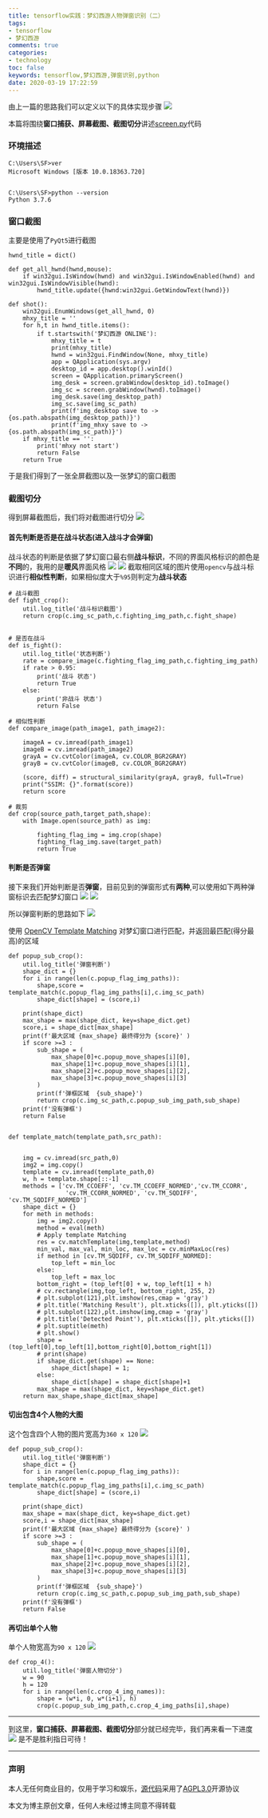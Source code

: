 ```yaml
---
title: tensorflow实践：梦幻西游人物弹窗识别（二）
tags: 
- tensorflow
- 梦幻西游
comments: true
categories: 
- technology
toc: false
keywords: tensorflow,梦幻西游,弹窗识别,python
date: 2020-03-19 17:22:59
---
```


由上一篇的思路我们可以定义以下的具体实现步骤
![](http://images.di1shuai.com/FkMKDBPbKXGq3ubgfeTzt2Vtcp-N)

本篇将围绕**窗口捕获、屏幕截图、截图切分**讲述[screen.py](https://github.com/BestBurning/mhxy/blob/master/screen.py)代码

### 环境描述
```
C:\Users\SF>ver
Microsoft Windows [版本 10.0.18363.720]


C:\Users\SF>python --version
Python 3.7.6
```

### 窗口截图

主要是使用了`PyQt5`进行截图

```
hwnd_title = dict()

def get_all_hwnd(hwnd,mouse):
    if win32gui.IsWindow(hwnd) and win32gui.IsWindowEnabled(hwnd) and win32gui.IsWindowVisible(hwnd):
        hwnd_title.update({hwnd:win32gui.GetWindowText(hwnd)})

def shot():
    win32gui.EnumWindows(get_all_hwnd, 0)
    mhxy_title = ''
    for h,t in hwnd_title.items():
        if t.startswith('梦幻西游 ONLINE'):
            mhxy_title = t
            print(mhxy_title)
            hwnd = win32gui.FindWindow(None, mhxy_title)
            app = QApplication(sys.argv)
            desktop_id = app.desktop().winId()
            screen = QApplication.primaryScreen()
            img_desk = screen.grabWindow(desktop_id).toImage()
            img_sc = screen.grabWindow(hwnd).toImage()
            img_desk.save(img_desktop_path)
            img_sc.save(img_sc_path)
            print(f'img_desktop save to -> {os.path.abspath(img_desktop_path)}')
            print(f'img_mhxy save to -> {os.path.abspath(img_sc_path)}')
    if mhxy_title == '':
        print('mhxy not start')
        return False
    return True
```
于是我们得到了一张全屏截图以及一张梦幻的窗口截图

### 截图切分

得到屏幕截图后，我们将对截图进行切分
![](http://images.di1shuai.com/FuRjXMN4Cgpm9rGJe-patSpt18d6)

#### 首先判断是否是在战斗状态(进入战斗才会弹窗)

战斗状态的判断是依据了梦幻窗口最右侧**战斗标识**，不同的界面风格标识的颜色是**不同**的，我用的是**暖风**界面风格
![](http://images.di1shuai.com/Fg8Btk_CGNzOxFuoZ25BCgI4Nrbg)
![](http://images.di1shuai.com/FpwXJGD-ZAVQWmpJQCXpC55eU8t6)
截取相同区域的图片使用`opencv`与战斗标识进行**相似性判断**，如果相似度大于`%95`则判定为**战斗状态**

```
# 战斗截图
def fight_crop():
    util.log_title('战斗标识截图')
    return crop(c.img_sc_path,c.fighting_img_path,c.fight_shape)


# 是否在战斗
def is_fight():
    util.log_title('状态判断')
    rate = compare_image(c.fighting_flag_img_path,c.fighting_img_path)
    if rate > 0.95:
        print('战斗 状态')
        return True
    else:
        print('非战斗 状态')
        return False

# 相似性判断
def compare_image(path_image1, path_image2):

    imageA = cv.imread(path_image1)
    imageB = cv.imread(path_image2)
    grayA = cv.cvtColor(imageA, cv.COLOR_BGR2GRAY)
    grayB = cv.cvtColor(imageB, cv.COLOR_BGR2GRAY)

    (score, diff) = structural_similarity(grayA, grayB, full=True)
    print("SSIM: {}".format(score))
    return score

# 裁剪
def crop(source_path,target_path,shape):
    with Image.open(source_path) as img:

        fighting_flag_img = img.crop(shape)
        fighting_flag_img.save(target_path)
        return True    
```

#### 判断是否弹窗

接下来我们开始判断是否**弹窗**，目前见到的弹窗形式有**两种**,可以使用如下两种弹窗标识去匹配梦幻窗口
![](http://images.di1shuai.com/FsDnEA61Ur_uV62uxbL4gQYtpeBs)
![](http://images.di1shuai.com/FoD8Po6Zuh31WkOSZ9_QEl-52S8P)

所以弹窗判断的思路如下
![](http://images.di1shuai.com/Fh4cAxJOIYd09wqsTIWPV9-q4MKv)


使用 [OpenCV Template Matching](https://docs.opencv.org/4.2.0/d4/dc6/tutorial_py_template_matching.html) 对梦幻窗口进行匹配，并返回最匹配(得分最高)的区域
```
def popup_sub_crop():
    util.log_title('弹窗判断')
    shape_dict = {} 
    for i in range(len(c.popup_flag_img_paths)):
        shape,score = template_match(c.popup_flag_img_paths[i],c.img_sc_path)
        shape_dict[shape] = (score,i)
    
    print(shape_dict)
    max_shape = max(shape_dict, key=shape_dict.get)
    score,i = shape_dict[max_shape]
    print(f'最大区域 {max_shape} 最终得分为 {score}' )
    if score >=3 :
        sub_shape = (
            max_shape[0]+c.popup_move_shapes[i][0],
            max_shape[1]+c.popup_move_shapes[i][1],
            max_shape[2]+c.popup_move_shapes[i][2],
            max_shape[3]+c.popup_move_shapes[i][3]
        )
        print(f'弹框区域  {sub_shape}')
        return crop(c.img_sc_path,c.popup_sub_img_path,sub_shape)
    print(f'没有弹框')
    return False


def template_match(template_path,src_path):

    
    img = cv.imread(src_path,0)
    img2 = img.copy()
    template = cv.imread(template_path,0)
    w, h = template.shape[::-1]
    methods = ['cv.TM_CCOEFF', 'cv.TM_CCOEFF_NORMED','cv.TM_CCORR',
                'cv.TM_CCORR_NORMED', 'cv.TM_SQDIFF', 'cv.TM_SQDIFF_NORMED']
    shape_dict = {}
    for meth in methods:
        img = img2.copy()
        method = eval(meth)
        # Apply template Matching
        res = cv.matchTemplate(img,template,method)
        min_val, max_val, min_loc, max_loc = cv.minMaxLoc(res)
        if method in [cv.TM_SQDIFF, cv.TM_SQDIFF_NORMED]:
            top_left = min_loc
        else:
            top_left = max_loc
        bottom_right = (top_left[0] + w, top_left[1] + h)  
        # cv.rectangle(img,top_left, bottom_right, 255, 2)
        # plt.subplot(121),plt.imshow(res,cmap = 'gray')
        # plt.title('Matching Result'), plt.xticks([]), plt.yticks([])
        # plt.subplot(122),plt.imshow(img,cmap = 'gray')
        # plt.title('Detected Point'), plt.xticks([]), plt.yticks([])
        # plt.suptitle(meth)
        # plt.show()
        shape = (top_left[0],top_left[1],bottom_right[0],bottom_right[1])
        # print(shape)
        if shape_dict.get(shape) == None:
            shape_dict[shape] = 1;
        else:
            shape_dict[shape] = shape_dict[shape]+1        
        max_shape = max(shape_dict, key=shape_dict.get)
    return max_shape,shape_dict[max_shape]

```




#### 切出包含4个人物的大图
这个包含四个人物的图片宽高为`360 x 120`
![](http://images.di1shuai.com/FvmxSuj1rzrJwWLb5v2ZMK5yqqYg)


```
def popup_sub_crop():
    util.log_title('弹窗判断')
    shape_dict = {} 
    for i in range(len(c.popup_flag_img_paths)):
        shape,score = template_match(c.popup_flag_img_paths[i],c.img_sc_path)
        shape_dict[shape] = (score,i)
    
    print(shape_dict)
    max_shape = max(shape_dict, key=shape_dict.get)
    score,i = shape_dict[max_shape]
    print(f'最大区域 {max_shape} 最终得分为 {score}' )
    if score >=3 :
        sub_shape = (
            max_shape[0]+c.popup_move_shapes[i][0],
            max_shape[1]+c.popup_move_shapes[i][1],
            max_shape[2]+c.popup_move_shapes[i][2],
            max_shape[3]+c.popup_move_shapes[i][3]
        )
        print(f'弹框区域  {sub_shape}')
        return crop(c.img_sc_path,c.popup_sub_img_path,sub_shape)
    print(f'没有弹框')
    return False
```

#### 再切出单个人物
单个人物宽高为`90 x 120`
![](http://images.di1shuai.com/FtNE-uhRJniapeoZu-L5DTnVY-KH)

```
def crop_4():
    util.log_title('弹窗人物切分')
    w = 90
    h = 120
    for i in range(len(c.crop_4_img_names)):
        shape = (w*i, 0, w*(i+1), h)
        crop(c.popup_sub_img_path,c.crop_4_img_paths[i],shape)
```
---
到这里，**窗口捕获、屏幕截图、截图切分**部分就已经完毕，我们再来看一下进度
![](http://images.di1shuai.com/FtKWasG4kAAin4mpYZvkkLu8Ohsl)
是不是胜利指日可待！

---
### 声明

本人无任何商业目的，仅用于学习和娱乐，[源代码](https://github.com/BestBurning/mhxy)采用了[AGPL3.0](https://opensource.org/licenses/AGPL-3.0)开源协议

本文为博主原创文章，任何人未经过博主同意不得转载
